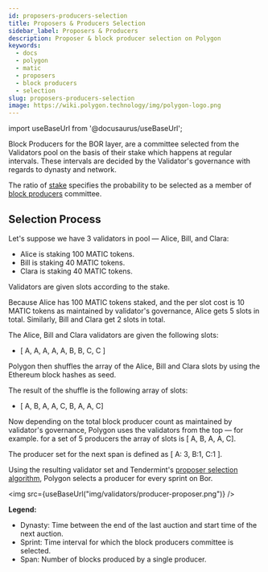 ```yaml
---
id: proposers-producers-selection
title: Proposers & Producers Selection
sidebar_label: Proposers & Producers
description: Proposer & block producer selection on Polygon
keywords:
  - docs
  - polygon
  - matic
  - proposers
  - block producers
  - selection
slug: proposers-producers-selection
image: https://wiki.polygon.technology/img/polygon-logo.png
---
```

import useBaseUrl from '@docusaurus/useBaseUrl';

Block Producers for the BOR layer, are a committee selected from the Validators pool on the basis of their stake which happens at regular intervals. These intervals are decided by the Validator's governance with regards to dynasty and network.

The ratio of [stake](/docs/maintain/glossary.md#staking) specifies the probability to be selected as a member of [block producers](/docs/maintain/glossary.md#block-producer) committee.

## Selection Process

Let's suppose we have 3 validators in pool — Alice, Bill, and Clara:

* Alice is staking 100 MATIC tokens.
* Bill is staking 40 MATIC tokens.
* Clara is staking 40 MATIC tokens.

Validators are given slots according to the stake.

Because Alice has 100 MATIC tokens staked, and the per slot cost is 10 MATIC tokens as maintained by validator's governance, Alice gets 5 slots in total. Similarly, Bill and Clara get 2 slots in total.

The Alice, Bill and Clara validators are given the following slots:

* [ A, A, A, A, A, B, B, C, C ]

Polygon then shuffles the array of the Alice, Bill and Clara slots by using the Ethereum block hashes as seed.

The result of the shuffle is the following array of slots:

* [ A, B, A, A, C, B, A, A, C]

Now depending on the total block producer count as maintained by validator's governance, Polygon uses the validators from the top — for example. for a set of 5 producers the array of slots is [ A, B, A, A, C].

The producer set for the next span is defined as [ A: 3, B:1, C:1 ].

Using the resulting validator set and Tendermint's [proposer selection algorithm](https://docs.tendermint.com/master/spec/consensus/proposer-selection.html), Polygon selects a producer for every sprint on Bor.

<img src={useBaseUrl("img/validators/producer-proposer.png")} />

**Legend:**

* Dynasty: Time between the end of the last auction and start time of the next auction.
* Sprint: Time interval for which the block producers committee is selected.
* Span: Number of blocks produced by a single producer.

